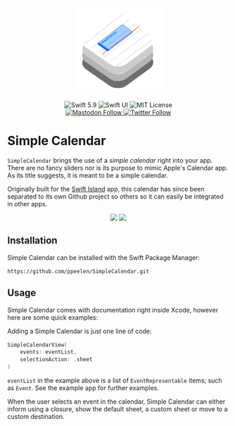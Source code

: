 <p align="center">
    <img src ="Sources/SimpleCalendar/SimpleCalendar.docc/Resources/documentation/icon@2x.png" alt="Simple Calendar Logo" title="SimpleCalendar" height=200 />
</p>

<p align="center">
    <img src="https://img.shields.io/badge/swift-5.9-orange.svg" alt="Swift 5.9" />
    <img src="https://img.shields.io/badge/platform-SwiftUI-blue.svg" alt="Swift UI" title="Swift UI" />
    <img src="https://img.shields.io/github/license/ppeelen/SimpleCalendar" alt="MIT License" />
    <br/>
    </a>
    <a href="https://mastodon.nu/@ppeelen">
        <img alt="Mastodon Follow" src="https://img.shields.io/mastodon/follow/109416415024329828?domain=https%3A%2F%2Fmastodon.nu&style=social&label=Mastodon%3A%20%40peelen">
    </a>
    <a href="https://twitter.com/ppeelen">
        <img alt="Twitter Follow" src="https://img.shields.io/twitter/follow/swiftislandnl?label=PPeelen" alt="Twitter: @ppeelen" title="Twitter: @ppeelen">
    </a>
</p>

# Simple Calendar
``SimpleCalendar`` brings the use of a _simple calendar_ right into your app. There are no fancy sliders nor is its purpose to mimic Apple's Calendar app. 
As its title suggests, it is meant to be a simple calendar.

Originally built for the [Swift Island](https://github.com/SwiftIsland/app) app, this calendar has since been separated to its own Github project so others 
so it can easily be integrated in other apps.

<p align="center">
    <img src ="Resources/demo.gif" width="300" />
    <img src ="Resources/demo_closure.gif" width="300" />
</p>

## Installation

Simple Calendar can be installed with the Swift Package Manager:

```
https://github.com/ppeelen/SimpleCalendar.git
```

## Usage

Simple Calendar comes with documentation right inside Xcode, however here are some quick examples:

Adding a Simple Calendar is just one line of code:
```swift
SimpleCalendarView(
    events: eventList,
    selectionAction: .sheet
)
```

`eventList` in the example above is a list of `EventRepresentable` items; such as `Event`. See the example app for further examples.

When the user selects an event in the calendar, Simple Calendar can either inform using a closure, show the default sheet, a custom sheet or move to a custom destination.
